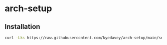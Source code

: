 # arch-setup

## Installation

```bash
curl -Lks https://raw.githubusercontent.com/kyedavey/arch-setup/main/setup.sh | /bin/bash
```